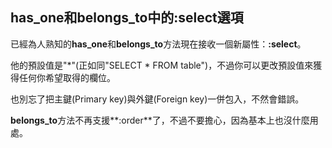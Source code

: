 ## has\_one和belongs\_to中的:select選項

已經為人熟知的**has\_one**和**belongs\_to**方法現在接收一個新屬性：**:select**。

他的預設值是"*"(正如同"SELECT * FROM table")，不過你可以更改預設值來獲得任何你希望取得的欄位。

也別忘了把主鍵(Primary key)與外鍵(Foreign key)一併包入，不然會錯誤。

**belongs_to**方法不再支援**:order**了，不過不要擔心，因為基本上也沒什麼用處。
